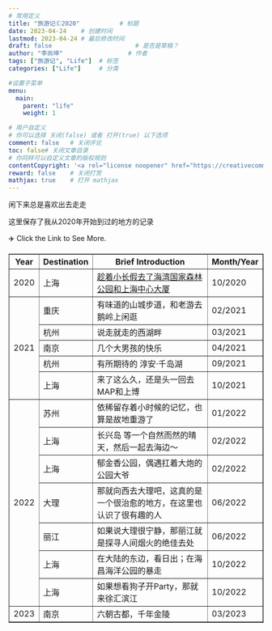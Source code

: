 ```yaml
---
# 常用定义
title: "旅游记Ⓒ2020"           # 标题
date: 2023-04-24    # 创建时间
lastmod: 2023-04-24 # 最后修改时间
draft: false                       # 是否是草稿？
author: "李尚坤"                  # 作者
tags: ["旅游记", "Life"]  # 标签
categories: ["Life"]     # 分类

#设置子菜单
menu:
  main:
    parent: "life"
    weight: 1

# 用户自定义
# 你可以选择 关闭(false) 或者 打开(true) 以下选项
comment: false   # 关闭评论
toc: false# 关闭文章目录
# 你同样可以自定义文章的版权规则
contentCopyright: '<a rel="license noopener" href="https://creativecommons.org/licenses/by-nc-nd/4.0/" target="_blank">CC BY-NC-ND 4.0</a>'
reward: false	 # 关闭打赏
mathjax: true    # 打开 mathjax
---
```


闲下来总是喜欢出去走走

这里保存了我从2020年开始到过的地方的记录

:airplane: Click the Link to See More. 

<div style="text-align: center;">
<table border="1">
    <tr>
      <th style="text-align: center;">Year</th> 
      <th style="text-align: center;">Destination</th> 
      <th style="text-align: center;">Brief Introduction</th> 
      <th style="text-align: center;">Month/Year</th> 
    </tr>
    <tr>
        <td>2020</td>
        <td>上海</td>
        <td><a href="https://shangkunli.github.io/post/life/旅游记/2020-10-01-海湾国家森林公园上海中心大厦/">趁着小长假去了海湾国家森林公园和上海中心大厦<a/></td>
        <td>10/2020</td>
    </tr>
    <tr>
        <td rowspan="5">2021</td>
        <td>重庆</td>
        <td>有味道的山城步道，和老游去鹅岭上闲逛</td>
        <td>02/2021</td>
    </tr>
    <tr>
        <td>杭州</td>
        <td>说走就走的西湖畔</td>
        <td>03/2021</td>
    </tr>
    <tr>
        <td>南京</td>
        <td>几个大男孩的快乐</td>
        <td>04/2021</td>
    </tr>
    <tr>
        <td>杭州</td>
        <td>有所期待的 淳安·千岛湖</td>
        <td>09/2021</td>
    </tr>
    <tr>
        <td>上海</td>
        <td>来了这么久，还是头一回去MAP和上博</td>
        <td>10/2021</td>
    </tr>
    <tr>
        <td rowspan="7">2022</td>
        <td>苏州</td>
        <td>依稀留存着小时候的记忆，也算是故地重游了</td>
        <td>01/2022</td>
    </tr>
    <tr>
        <td>上海</td>
        <td>长兴岛 等一个自然而然的晴天，然后一起去海边～</td>
        <td>02/2022</td>
    </tr>
    <tr>
        <td>上海</td>
        <td>郁金香公园，偶遇扛着大炮的公园大爷</td>
        <td>02/2022</td>
    </tr>
    <tr>
        <td>大理</td>
        <td>那就向西去大理吧，这真的是一个很治愈的地方，在这里也认识了很有趣的人</td>
        <td>06/2022</td>
    </tr>
    <tr>
        <td>丽江</td>
        <td>如果说大理很宁静，那丽江就是探寻人间烟火的绝佳去处</td>
        <td>06/2022</td>
    </tr>
    <tr>
        <td>上海</td>
        <td>在大陆的东边，看日出；在海昌海洋公园的暴走</td>
        <td>10/2022</td>
    </tr>
  <tr>
        <td>上海</td>
        <td>如果想看狗子开Party，那就来徐汇滨江</td>
        <td>10/2022</td>
    </tr>
  <tr>
        <td rowspan="1">2023</td>
        <td>南京</td>
        <td>六朝古都，千年金陵</td>
        <td>03/2023</td>
    </tr>
</table>
</div>

